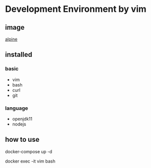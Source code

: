 # Development Environment by vim

## image
[alpine](https://hub.docker.com/_/alpine)


## installed
### basic
- vim
- bash
- curl
- git

### language
- openjdk11
- nodejs

## how to use
docker-compose up -d

docker exec -it vim bash
